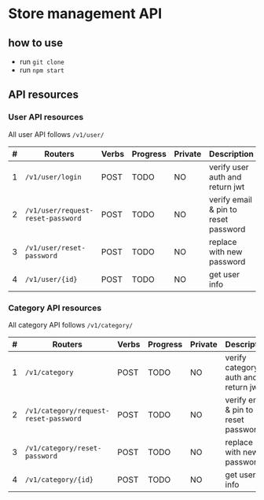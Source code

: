 # Store management API

## how to use

- run `git clone `
- run `npm start `

## API resources

### User API resources

All user API follows `/v1/user/`

| #  | Routers                           | Verbs  | Progress   | Private    | Description                                  |
| ---| ---------------------------       | ------ | ---------- | ---------- | -------------------------------------------- |
| 1 | `/v1/user/login`                   | POST   | TODO       |  NO        | verify user auth and return jwt              |
| 2 | `/v1/user/request-reset-password`  | POST   | TODO       |  NO        | verify email & pin to reset password         |
| 3 | `/v1/user/reset-password`          | POST   | TODO       |  NO        | replace with new password                    |
| 4 | `/v1/user/{id}`                    | POST   | TODO       |  NO        | get user info                                |

### Category API resources

All category API follows `/v1/category/`

| #  | Routers                               | Verbs  | Progress   | Private    | Description                                  |
| ---| ---------------------------           | ------ | ---------- | ---------- | -------------------------------------------- |
| 1 | `/v1/category`                   | POST   | TODO       |  NO        | verify category auth and return jwt          |
| 2 | `/v1/category/request-reset-password`  | POST   | TODO       |  NO        | verify email & pin to reset password         |
| 3 | `/v1/category/reset-password`          | POST   | TODO       |  NO        | replace with new password                    |
| 4 | `/v1/category/{id}`                    | POST   | TODO       |  NO        | get user info                                |